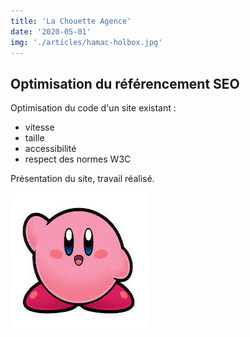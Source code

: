 ```yaml
---
title: 'La Chouette Agence'
date: '2020-05-01'
img: './articles/hamac-holbox.jpg'
---
```

## Optimisation du référencement SEO

Optimisation du code d'un site existant :
- vitesse<br />
- taille<br /> 
- accessibilité<br />
- respect des normes W3C

Présentation du site, travail réalisé.

![Kirby](./kirby.jpeg)